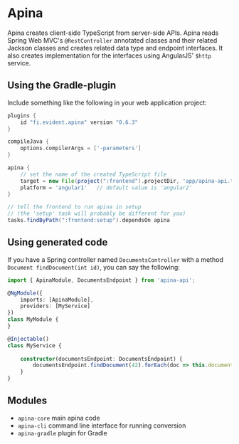 # Apina

Apina creates client-side TypeScript from server-side APIs. Apina reads Spring Web MVC's
`@RestController` annotated classes and their related Jackson classes and creates related
data type and endpoint interfaces. It also creates implementation for the interfaces using
AngularJS' `$http` service.

## Using the Gradle-plugin

Include something like the following in your web application project:

```groovy
plugins {
    id "fi.evident.apina" version "0.6.3"
}

compileJava { 
    options.compilerArgs = ['-parameters'] 
}

apina {
    // set the name of the created TypeScript file
    target = new File(project(":frontend").projectDir, 'app/apina-api.ts')
    platform = 'angular1'   // default value is 'angular2'
}

// tell the frontend to run apina in setup
// (the 'setup' task will probably be different for you)
tasks.findByPath(":frontend:setup").dependsOn apina
```

## Using generated code

If you have a Spring controller named `DocumentsController` with a method
`Document findDocument(int id)`, you can say the following:

```typescript
import { ApinaModule, DocumentsEndpoint } from 'apina-api';

@NgModule({
    imports: [ApinaModule],
    providers: [MyService]
})
class MyModule {
}

@Injectable()
class MyService {
    
    constructor(documentsEndpoint: DocumentsEndpoint) {
        documentsEndpoint.findDocument(42).forEach(doc => this.document = doc);
    }
}
```

## Modules

  - `apina-core` main apina code
  - `apina-cli` command line interface for running conversion
  - `apina-gradle` plugin for Gradle
